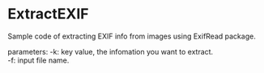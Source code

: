 # ExtractEXIF
Sample code of extracting EXIF info from images using ExifRead package.


parameters:
-k: key value, the infomation you want to extract.<br>
-f: input file name.
